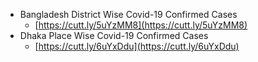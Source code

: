 
- Bangladesh District Wise Covid-19 Confirmed Cases
  - [https://cutt.ly/5uYzMM8](https://cutt.ly/5uYzMM8)
- Dhaka Place Wise Covid-19 Confirmed Cases
  - [https://cutt.ly/6uYxDdu](https://cutt.ly/6uYxDdu)

